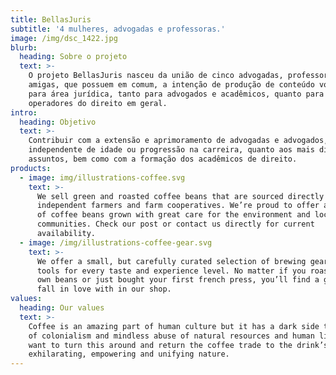 ```yaml
---
title: BellasJuris
subtitle: '4 mulheres, advogadas e professoras.'
image: /img/dsc_1422.jpg
blurb:
  heading: Sobre o projeto
  text: >-
    O projeto BellasJuris nasceu da união de cinco advogadas, professoras e
    amigas, que possuem em comum, a intenção de produção de conteúdo voltado
    para área jurídica, tanto para advogados e acadêmicos, quanto para
    operadores do direito em geral.
intro:
  heading: Objetivo
  text: >-
    Contribuir com a extensão e aprimoramento de advogadas e advogados,
    independente de idade ou progressão na carreira, quanto aos mais diversos
    assuntos, bem como com a formação dos acadêmicos de direito.
products:
  - image: img/illustrations-coffee.svg
    text: >-
      We sell green and roasted coffee beans that are sourced directly from
      independent farmers and farm cooperatives. We’re proud to offer a variety
      of coffee beans grown with great care for the environment and local
      communities. Check our post or contact us directly for current
      availability.
  - image: /img/illustrations-coffee-gear.svg
    text: >-
      We offer a small, but carefully curated selection of brewing gear and
      tools for every taste and experience level. No matter if you roast your
      own beans or just bought your first french press, you’ll find a gadget to
      fall in love with in our shop.
values:
  heading: Our values
  text: >-
    Coffee is an amazing part of human culture but it has a dark side too – one
    of colonialism and mindless abuse of natural resources and human lives. We
    want to turn this around and return the coffee trade to the drink’s
    exhilarating, empowering and unifying nature.
---
```


